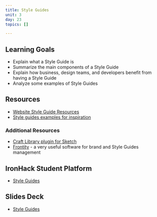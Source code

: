 ```yaml
---
title: Style Guides
unit: 3
day: 23
topics: []

---
```

## Learning Goals
- Explain what a Style Guide is
- Summarize the main components of a Style Guide
- Explain how business, design teams, and developers benefit from having a Style Guide
- Analyze some examples of Style Guides

## Resources
- [Website Style Guide Resources](http://styleguides.io/)
- [Style guides examples for inspiration](http://styleguides.io/examples)

### Additional Resources
- [Craft Library plugin for Sketch](https://www.invisionapp.com/craft)
- [Frontity](https://www.frontify.com/) - a very useful software for brand and Style Guides management

## IronHack Student Platform
- [Style Guides](http://learn.ironhack.com/#/learning_unit/7094)

## Slides Deck
- [Style Guides](https://drive.google.com/open?id=1BMfQoMM5k4_zWTxp2_xGNZ7_bPfY77GhAjFA5g5RR2I)
